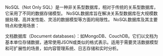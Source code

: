 NoSQL（Not Only
SQL）是一种非关系型数据库，相对于传统的关系型数据库，它采用了不同的数据存储模型。
NoSQL数据库旨在解决关系型数据库在大规模数据处理、高并发性能、灵活的数据模型等方面的局限性。
NoSQL数据库及其主要特点和使用场景：

文档数据库（Document databases）：如MongoDB、CouchDB。它们以文档为基本单位存储数据，通常使用JSON或类似的格式表示。适用于需要灵活数据模型和可扩展性的场景，如内容管理系统、日志存储和实时分析。

